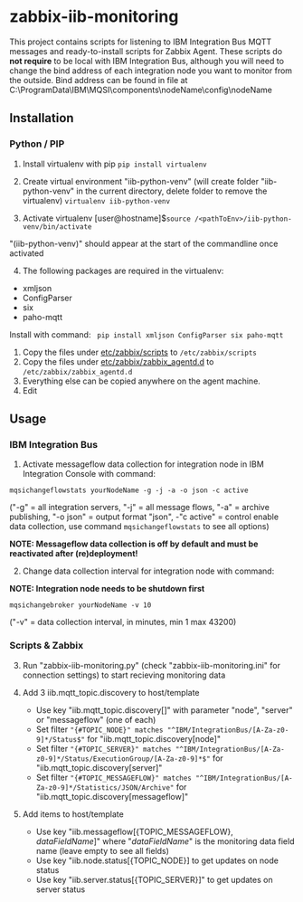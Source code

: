 # zabbix-iib-monitoring

This project contains scripts for listening to IBM Integration Bus MQTT messages and ready-to-install scripts for Zabbix Agent. These scripts do **not require** to be local with IBM Integration Bus, although you will need to change the bind address of each integration node you want to monitor from the outside. Bind address can be found in file at C:\ProgramData\IBM\MQSI\components\nodeName\config\nodeName

## Installation

### Python / PIP

1. Install virtualenv with pip
```pip install virtualenv```

2. Create virtual environment "iib-python-venv" (will create folder "iib-python-venv" in the current directory, delete folder to remove the virtualenv)
```virtualenv iib-python-venv```

3. Activate virtualenv
[user@hostname]$```source /<pathToEnv>/iib-python-venv/bin/activate```

"(iib-python-venv)" should appear at the start of the commandline once activated

4. The following packages are required in the virtualenv:
- xmljson
- ConfigParser
- six
- paho-mqtt

Install with command:
``` pip install xmljson ConfigParser six paho-mqtt```



1. Copy the files under [etc/zabbix/scripts](etc/zabbix/scripts) to `/etc/zabbix/scripts`
2. Copy the files under [etc/zabbix/zabbix_agentd.d](etc/zabbix/zabbix_agentd.d) to `/etc/zabbix/zabbix_agentd.d`
3. Everything else can be copied anywhere on the agent machine.
4. Edit 

## Usage

### IBM Integration Bus

1. Activate messageflow data collection for integration node in IBM Integration Console with command:
```
mqsichangeflowstats yourNodeName -g -j -a -o json -c active
```
("-g" = all integration servers, "-j" = all message flows, "-a" = archive publishing, "-o json" = output format "json", -"c active" = control enable data collection, use command ```mqsichangeflowstats``` to see all options)

**NOTE: Messageflow data collection is off by default and must be reactivated after (re)deployment!**


2. Change data collection interval for integration node with command:

**NOTE: Integration node needs to be shutdown first**
```
mqsichangebroker yourNodeName -v 10
```
("-v" = data collection interval, in minutes, min 1 max 43200)

### Scripts & Zabbix

3. Run "zabbix-iib-monitoring.py" (check "zabbix-iib-monitoring.ini" for connection settings) to start recieving monitoring data

4. Add 3 iib.mqtt_topic.discovery to host/template
   - Use key "iib.mqtt_topic.discovery[]" with parameter "node", "server" or "messageflow" (one of each)
   - Set filter ```"{#TOPIC_NODE}" matches "^IBM/IntegrationBus/[A-Za-z0-9]*/Status$"``` for "iib.mqtt_topic.discovery[node]"
   - Set filter ```"{#TOPIC_SERVER}" matches "^IBM/IntegrationBus/[A-Za-z0-9]*/Status/ExecutionGroup/[A-Za-z0-9]*$"``` for "iib.mqtt_topic.discovery[server]"
   - Set filter ```"{#TOPIC_MESSAGEFLOW}" matches "^IBM/IntegrationBus/[A-Za-z0-9]*/Statistics/JSON/Archive"``` for "iib.mqtt_topic.discovery[messageflow]"
5. Add items to host/template
   - Use key "iib.messageflow[{TOPIC_MESSAGEFLOW}, *dataFieldName*]" where "*dataFieldName*" is the monitoring data field name (leave empty to see all fields)
   - Use key "iib.node.status[{TOPIC_NODE}] to get updates on node status
   - Use key "iib.server.status[{TOPIC_SERVER}]" to get updates on server status

